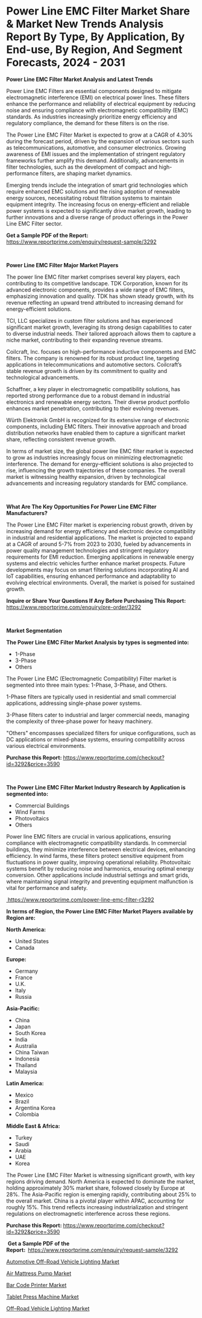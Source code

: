 <p><h1>Power Line EMC Filter Market Share & Market New Trends Analysis Report By Type, By Application, By End-use, By Region, And Segment Forecasts, 2024 - 2031</h1></p><p><strong>Power Line EMC Filter Market Analysis and Latest Trends</strong></p>
<p><p>Power Line EMC Filters are essential components designed to mitigate electromagnetic interference (EMI) on electrical power lines. These filters enhance the performance and reliability of electrical equipment by reducing noise and ensuring compliance with electromagnetic compatibility (EMC) standards. As industries increasingly prioritize energy efficiency and regulatory compliance, the demand for these filters is on the rise.</p><p>The Power Line EMC Filter Market is expected to grow at a CAGR of 4.30% during the forecast period, driven by the expansion of various sectors such as telecommunications, automotive, and consumer electronics. Growing awareness of EMI issues and the implementation of stringent regulatory frameworks further amplify this demand. Additionally, advancements in filter technologies, such as the development of compact and high-performance filters, are shaping market dynamics.</p><p>Emerging trends include the integration of smart grid technologies which require enhanced EMC solutions and the rising adoption of renewable energy sources, necessitating robust filtration systems to maintain equipment integrity. The increasing focus on energy-efficient and reliable power systems is expected to significantly drive market growth, leading to further innovations and a diverse range of product offerings in the Power Line EMC Filter sector.</p></p>
<p><strong>Get a Sample PDF of the Report:&nbsp;</strong> <a href="https://www.reportprime.com/enquiry/request-sample/3292">https://www.reportprime.com/enquiry/request-sample/3292</a></p>
<p>&nbsp;</p>
<p><strong>Power Line EMC Filter Major Market Players</strong></p>
<p><p>The power line EMC filter market comprises several key players, each contributing to its competitive landscape. TDK Corporation, known for its advanced electronic components, provides a wide range of EMC filters, emphasizing innovation and quality. TDK has shown steady growth, with its revenue reflecting an upward trend attributed to increasing demand for energy-efficient solutions.</p><p>TCI, LLC specializes in custom filter solutions and has experienced significant market growth, leveraging its strong design capabilities to cater to diverse industrial needs. Their tailored approach allows them to capture a niche market, contributing to their expanding revenue streams.</p><p>Coilcraft, Inc. focuses on high-performance inductive components and EMC filters. The company is renowned for its robust product line, targeting applications in telecommunications and automotive sectors. Coilcraft’s stable revenue growth is driven by its commitment to quality and technological advancements.</p><p>Schaffner, a key player in electromagnetic compatibility solutions, has reported strong performance due to a robust demand in industrial electronics and renewable energy sectors. Their diverse product portfolio enhances market penetration, contributing to their evolving revenues.</p><p>Würth Elektronik GmbH is recognized for its extensive range of electronic components, including EMC filters. Their innovative approach and broad distribution networks have enabled them to capture a significant market share, reflecting consistent revenue growth.</p><p>In terms of market size, the global power line EMC filter market is expected to grow as industries increasingly focus on minimizing electromagnetic interference. The demand for energy-efficient solutions is also projected to rise, influencing the growth trajectories of these companies. The overall market is witnessing healthy expansion, driven by technological advancements and increasing regulatory standards for EMC compliance.</p></p>
<p>&nbsp;</p>
<p><strong>What Are The Key Opportunities For Power Line EMC Filter Manufacturers?</strong></p>
<p><p>The Power Line EMC Filter market is experiencing robust growth, driven by increasing demand for energy efficiency and electronic device compatibility in industrial and residential applications. The market is projected to expand at a CAGR of around 5-7% from 2023 to 2030, fueled by advancements in power quality management technologies and stringent regulatory requirements for EMI reduction. Emerging applications in renewable energy systems and electric vehicles further enhance market prospects. Future developments may focus on smart filtering solutions incorporating AI and IoT capabilities, ensuring enhanced performance and adaptability to evolving electrical environments. Overall, the market is poised for sustained growth.</p></p>
<p><strong>Inquire or Share Your Questions If Any Before Purchasing This Report:</strong> <a href="https://www.reportprime.com/enquiry/pre-order/3292">https://www.reportprime.com/enquiry/pre-order/3292</a></p>
<p>&nbsp;</p>
<p><strong>Market Segmentation</strong></p>
<p><strong>The Power Line EMC Filter Market Analysis by types is segmented into:</strong></p>
<p><ul><li>1-Phase</li><li>3-Phase</li><li>Others</li></ul></p>
<p><p>The Power Line EMC (Electromagnetic Compatibility) Filter market is segmented into three main types: 1-Phase, 3-Phase, and Others. </p><p>1-Phase filters are typically used in residential and small commercial applications, addressing single-phase power systems. </p><p>3-Phase filters cater to industrial and larger commercial needs, managing the complexity of three-phase power for heavy machinery. </p><p>"Others" encompasses specialized filters for unique configurations, such as DC applications or mixed-phase systems, ensuring compatibility across various electrical environments.</p></p>
<p><strong>Purchase this Report:&nbsp;</strong><a href="https://www.reportprime.com/checkout?id=3292&price=3590">https://www.reportprime.com/checkout?id=3292&price=3590</a></p>
<p>&nbsp;</p>
<p><strong>The Power Line EMC Filter Market Industry Research by Application is segmented into:</strong></p>
<p><ul><li>Commercial Buildings</li><li>Wind Farms</li><li>Photovoltaics</li><li>Others</li></ul></p>
<p><p>Power line EMC filters are crucial in various applications, ensuring compliance with electromagnetic compatibility standards. In commercial buildings, they minimize interference between electrical devices, enhancing efficiency. In wind farms, these filters protect sensitive equipment from fluctuations in power quality, improving operational reliability. Photovoltaic systems benefit by reducing noise and harmonics, ensuring optimal energy conversion. Other applications include industrial settings and smart grids, where maintaining signal integrity and preventing equipment malfunction is vital for performance and safety.</p></p>
<p><a href="https://www.reportprime.com/power-line-emc-filter-r3292">&nbsp;https://www.reportprime.com/power-line-emc-filter-r3292</a></p>
<p><strong>In terms of Region, the Power Line EMC Filter Market Players available by Region are:</strong></p>
<p>
    <p> <strong> North America: </strong>
        <ul>
            <li>United States</li>
            <li>Canada</li>
        </ul>
        </p> 
    <p> <strong> Europe: </strong>
        <ul>
            <li>Germany</li>
            <li>France</li>
            <li>U.K.</li>
            <li>Italy</li>
            <li>Russia</li>
        </ul>
        </p> 
    <p> <strong> Asia-Pacific: </strong>
        <ul>
            <li>China</li>
            <li>Japan</li>
            <li>South Korea</li>
            <li>India</li>
            <li>Australia</li>
            <li>China Taiwan</li>
            <li>Indonesia</li>
            <li>Thailand</li>
            <li>Malaysia</li>
        </ul>
        </p> 
    <p> <strong> Latin America: </strong>
        <ul>
            <li>Mexico</li>
            <li>Brazil</li>
            <li>Argentina Korea</li>
            <li>Colombia</li>
        </ul>
        </p> 
    <p> <strong> Middle East & Africa: </strong>
        <ul>
            <li>Turkey</li>
            <li>Saudi</li>
            <li>Arabia</li>
            <li>UAE</li>
            <li>Korea</li>
        </ul>
    </p>
    </p>
<p><p>The Power Line EMC Filter Market is witnessing significant growth, with key regions driving demand. North America is expected to dominate the market, holding approximately 30% market share, followed closely by Europe at 28%. The Asia-Pacific region is emerging rapidly, contributing about 25% to the overall market. China is a pivotal player within APAC, accounting for roughly 15%. This trend reflects increasing industrialization and stringent regulations on electromagnetic interference across these regions.</p></p>
<p><strong>Purchase this Report: </strong><a href="https://www.reportprime.com/checkout?id=3292&price=3590">https://www.reportprime.com/checkout?id=3292&price=3590</a></p>
<p>&nbsp;<strong>Get a Sample PDF of the Report:&nbsp;&nbsp;</strong><a href="https://www.reportprime.com/enquiry/request-sample/3292">https://www.reportprime.com/enquiry/request-sample/3292</a></p>
<p><strong></strong></p>
<p><p><a href="https://issuu.com/reportprime-2/docs/automotive-offroad-vehicle-lighting_de207700fe9c98">Automotive Off–Road Vehicle Lighting Market</a></p><p><a href="https://www.linkedin.com/pulse/deep-dive-air-mattress-pump-market-itstrends-segmentation-competitive-agpxc?trackingId=v7exH6lySmOm%2BU9LideHfA%3D%3D">Air Mattress Pump Market</a></p><p><a href="https://www.linkedin.com/pulse/bar-code-printer-market-strategic-insights-product-evolution-swiqc?trackingId=gjzl1MzVRXOJK1%2FaMm%2FGzA%3D%3D">Bar Code Printer Market</a></p><p><a href="https://www.linkedin.com/pulse/tablet-press-machine-market-size-growth-trends-statistics-forecasts-sexkc?trackingId=QfihFxzmTQaax6Z0i1dhjg%3D%3D">Tablet Press Machine Market</a></p><p><a href="https://issuu.com/reportprime-2/docs/offroad-vehicle-lighting-market-siz_21b15c1e0e9842">Off–Road Vehicle Lighting Market</a></p></p>